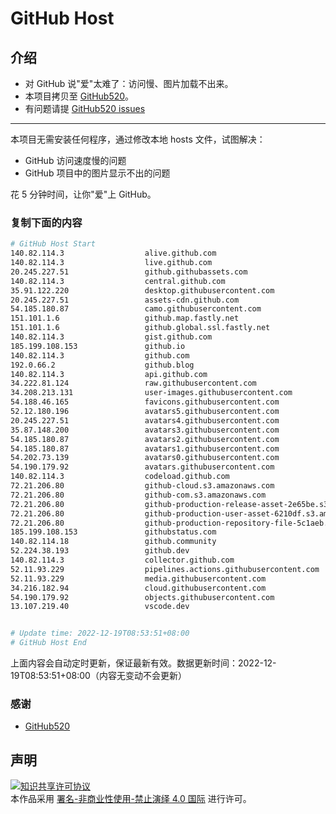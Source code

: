 # GitHub Host
## 介绍
- 对 GitHub 说"爱"太难了：访问慢、图片加载不出来。
- 本项目拷贝至 [GitHub520](https://github.com/521xueweihan/GitHub520)。
- 有问题请提 [GitHub520 issues](https://github.com/521xueweihan/GitHub520/issues/new)

---

本项目无需安装任何程序，通过修改本地 hosts 文件，试图解决：
- GitHub 访问速度慢的问题
- GitHub 项目中的图片显示不出的问题

花 5 分钟时间，让你"爱"上 GitHub。

### 复制下面的内容
```bash
# GitHub Host Start
140.82.114.3                  alive.github.com
140.82.114.3                  live.github.com
20.245.227.51                 github.githubassets.com
140.82.114.3                  central.github.com
35.91.122.220                 desktop.githubusercontent.com
20.245.227.51                 assets-cdn.github.com
54.185.180.87                 camo.githubusercontent.com
151.101.1.6                   github.map.fastly.net
151.101.1.6                   github.global.ssl.fastly.net
140.82.114.3                  gist.github.com
185.199.108.153               github.io
140.82.114.3                  github.com
192.0.66.2                    github.blog
140.82.114.3                  api.github.com
34.222.81.124                 raw.githubusercontent.com
34.208.213.131                user-images.githubusercontent.com
54.188.46.165                 favicons.githubusercontent.com
52.12.180.196                 avatars5.githubusercontent.com
20.245.227.51                 avatars4.githubusercontent.com
35.87.148.200                 avatars3.githubusercontent.com
54.185.180.87                 avatars2.githubusercontent.com
54.185.180.87                 avatars1.githubusercontent.com
54.202.73.139                 avatars0.githubusercontent.com
54.190.179.92                 avatars.githubusercontent.com
140.82.114.3                  codeload.github.com
72.21.206.80                  github-cloud.s3.amazonaws.com
72.21.206.80                  github-com.s3.amazonaws.com
72.21.206.80                  github-production-release-asset-2e65be.s3.amazonaws.com
72.21.206.80                  github-production-user-asset-6210df.s3.amazonaws.com
72.21.206.80                  github-production-repository-file-5c1aeb.s3.amazonaws.com
185.199.108.153               githubstatus.com
140.82.114.18                 github.community
52.224.38.193                 github.dev
140.82.114.3                  collector.github.com
52.11.93.229                  pipelines.actions.githubusercontent.com
52.11.93.229                  media.githubusercontent.com
34.216.182.94                 cloud.githubusercontent.com
54.190.179.92                 objects.githubusercontent.com
13.107.219.40                 vscode.dev


# Update time: 2022-12-19T08:53:51+08:00
# GitHub Host End

```
上面内容会自动定时更新，保证最新有效。数据更新时间：2022-12-19T08:53:51+08:00（内容无变动不会更新）

### 感谢

- [GitHub520](https://github.com/521xueweihan/GitHub520)

## 声明
<a rel="license" href="https://creativecommons.org/licenses/by-nc-nd/4.0/deed.zh"><img alt="知识共享许可协议" style="border-width: 0" src="https://licensebuttons.net/l/by-nc-nd/4.0/88x31.png"></a><br>本作品采用 <a rel="license" href="https://creativecommons.org/licenses/by-nc-nd/4.0/deed.zh">署名-非商业性使用-禁止演绎 4.0 国际</a> 进行许可。